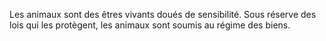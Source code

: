 Les animaux sont des êtres vivants doués de sensibilité. Sous réserve des lois qui les protègent, les animaux sont soumis au régime des biens.
